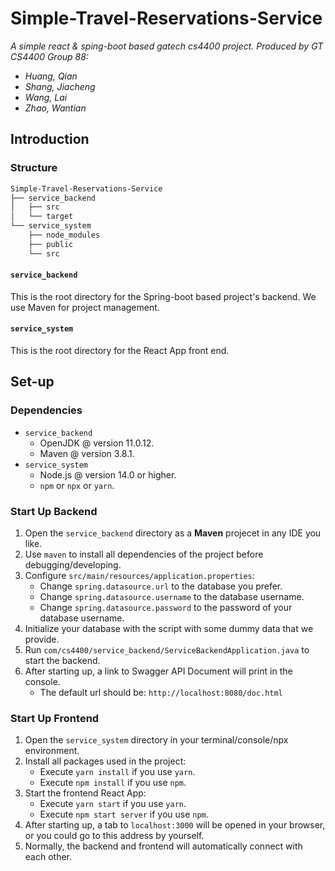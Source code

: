 # Simple-Travel-Reservations-Service
*A simple react & sping-boot based gatech cs4400 project.*
*Produced by GT CS4400 Group 88:*
- *Huang, Qian*
- *Shang, Jiacheng*
- *Wang, Lai*
- *Zhao, Wantian*

## Introduction

### Structure
```bash
Simple-Travel-Reservations-Service
├── service_backend
│   ├── src
│   └── target
└── service_system
    ├── node_modules
    ├── public
    └── src
```
#### `service_backend`
This is the root directory for the Spring-boot based project's backend. We use Maven for project management.

#### `service_system`
This is the root directory for the React App front end.

## Set-up

### Dependencies
- `service_backend`
  - OpenJDK @ version 11.0.12.
  - Maven @ version 3.8.1.
- `service_system`
  - Node.js @ version 14.0 or higher.
  - `npm` or `npx` or `yarn`.

### Start Up Backend
1. Open the `service_backend` directory as a **Maven** projecet in any IDE you like.
2. Use `maven` to install all dependencies of the project before debugging/developing.
3. Configure `src/main/resources/application.properties`:
    - Change `spring.datasource.url` to the database you prefer.
    - Change `spring.datasource.username` to the database username.
    - Change `spring.datasource.password` to the password of your database username.
4. Initialize your database with the script with some dummy data that we provide.
5. Run `com/cs4400/service_backend/ServiceBackendApplication.java` to start the backend.
6. After starting up, a link to Swagger API Document will print in the console.
    - The default url should be: `http://localhost:8080/doc.html`

### Start Up Frontend
1. Open the `service_system` directory in your terminal/console/npx environment.
2. Install all packages used in the project:
    * Execute `yarn install` if you use `yarn`.
    * Execute `npm install` if you use `npm`.
3. Start the frontend React App:
    * Execute `yarn start` if you use `yarn`.
    * Execute `npm start server` if you use `npm`.
4. After starting up, a tab to `localhost:3000` will be opened in your browser, or you could go to this address by yourself.
5. Normally, the backend and frontend will automatically connect with each other.
